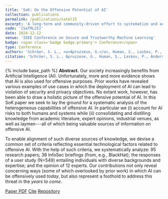 ```yaml
---
title: 'SoK: On the Offensive Potential of AI'
collection: publications
permalink: /publications/satml25
excerpt: 'A long-term and community-driven effort to systematize and address the threat of "offensive AI"...'
code: '[SaTML25]'
date: 2024-12-12
venue: 'IEEE Conference on Secure and Trustworthy Machine Learning'
badge: <span class='badge badge-primary'> Conference</span>
type: Conference
authors: 'Schröer, S. L., <u>Apruzzese, G.</u>, Human, S., Laskov, P., Anderson, H. S., Bernroider, E. W. N., Fass, A., Nassi, B., Rimmer, V., Roli, F., Salam, S., Shen, A., Sunyaev, A., Wadhwa-Brown, T., Wagner, I., Wang, G.'
citation: 'Schröer, S. L., Apruzzese, G., Human, S., Laskov, P., Anderson, H. S., Bernroider, E. W. N., Fass, A., Nassi, B., Rimmer, V., Roli, F., Salam, S., Shen, A., Sunyaev, A., Wadhwa-Brown, T., Wagner, I., & Wang, G. (2025, April). "SOK: On the Offensive Potential of AI" In <i>2025 International Conference on Secure and Trustworthy Machine Learning (SaTML)</i>.'
---
```

{% include base_path %}
<b>Abstract.</b> Our society increasingly benefits from Artificial Intelligence (AI). Unfortunately, more and more evidence shows that AI is also used for offensive purposes. Prior works have revealed various examples of use cases in which the deployment of AI can lead to violation of security and privacy objectives. No extant work, however, has been able to draw a holistic picture of the offensive potential of AI. In this SoK paper we seek to lay the ground for a systematic analysis of the heterogeneous capabilities of offensive AI. In particular we (i) account for AI risks to both humans and systems while (ii) consolidating and distilling knowledge from academic literature, expert opinions, industrial venues, as well as laymen---all of which being valuable sources of information on offensive AI. 

To enable alignment of such diverse sources of knowledge, we devise a common set of criteria reflecting essential technological factors related to offensive AI. With the help of such criteria, we systematically analyze: 95 research papers; 38 InfoSec briefings (from, e.g., BlackHat); the responses of a user study (N=549) entailing individuals with diverse backgrounds and expertise; and the opinion of 12 experts. Our contributions not only reveal concerning ways (some of which overlooked by prior work) in which AI can be offensively used _today_, but also represent a foothold to address this threat in the _years to come_.


<a class="btn btn-outline-primary my-1 mr-1 btn-sm" href="{{ base_path }}/files/papers/satml25/satml25.pdf" target="_blank" rel="noopener">Paper PDF</a> 
<a class="btn btn-outline-primary my-1 mr-1 btn-sm" href="{{ base_path }}/files/papers/satml25/satml25_cite.html" target="_blank" rel="noopener">Cite</a>
<a class="btn btn-outline-primary my-1 mr-1 btn-sm" href="https://github.com/hihey54/satml25" target="_blank" rel="noopener">Repository</a>


